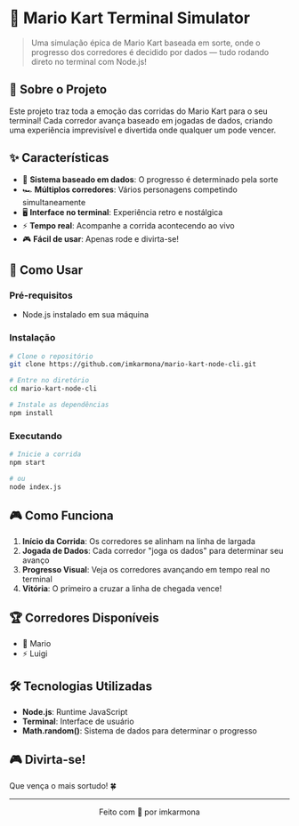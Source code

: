# 🏁 Mario Kart Terminal Simulator

> Uma simulação épica de Mario Kart baseada em sorte, onde o progresso dos corredores é decidido por dados — tudo rodando direto no terminal com Node.js!

## 🎯 Sobre o Projeto

Este projeto traz toda a emoção das corridas do Mario Kart para o seu terminal! Cada corredor avança baseado em jogadas de dados, criando uma experiência imprevisível e divertida onde qualquer um pode vencer.

## ✨ Características

- 🎲 **Sistema baseado em dados**: O progresso é determinado pela sorte
- 🏎️ **Múltiplos corredores**: Vários personagens competindo simultaneamente
- 🖥️ **Interface no terminal**: Experiência retro e nostálgica
- ⚡ **Tempo real**: Acompanhe a corrida acontecendo ao vivo
- 🎮 **Fácil de usar**: Apenas rode e divirta-se!

## 🚀 Como Usar

### Pré-requisitos

- Node.js instalado em sua máquina

### Instalação

```bash
# Clone o repositório
git clone https://github.com/imkarmona/mario-kart-node-cli.git

# Entre no diretório
cd mario-kart-node-cli

# Instale as dependências
npm install
```

### Executando

```bash
# Inicie a corrida
npm start

# ou
node index.js
```

## 🎮 Como Funciona

1. **Início da Corrida**: Os corredores se alinham na linha de largada
2. **Jogada de Dados**: Cada corredor "joga os dados" para determinar seu avanço
3. **Progresso Visual**: Veja os corredores avançando em tempo real no terminal
4. **Vitória**: O primeiro a cruzar a linha de chegada vence!

## 🏆 Corredores Disponíveis

- 🍄 Mario
- ⚡ Luigi

## 🛠️ Tecnologias Utilizadas

- **Node.js**: Runtime JavaScript
- **Terminal**: Interface de usuário
- **Math.random()**: Sistema de dados para determinar o progresso

## 🎮 Divirta-se!

Que vença o mais sortudo! 🍀

---

<div align="center">
  Feito com 💜 por imkarmona
</div>
